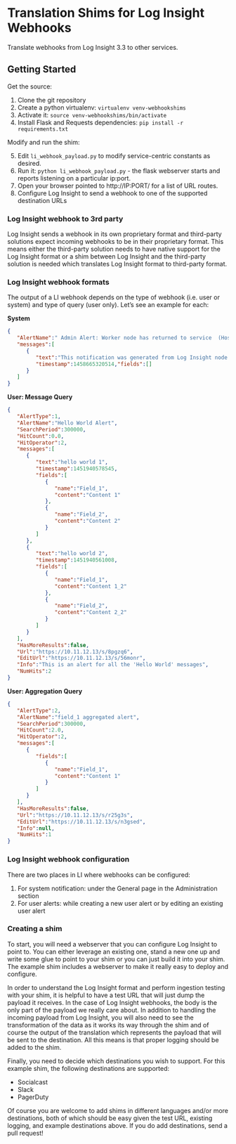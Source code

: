 # Translation Shims for Log Insight Webhooks
Translate webhooks from Log Insight 3.3 to other services.

## Getting Started

Get the source:

1. Clone the git repository
2. Create a python virtualenv: `virtualenv venv-webhookshims`
3. Activate it: `source venv-webhookshims/bin/activate`
4. Install Flask and Requests dependencies: `pip install -r requirements.txt`

Modify and run the shim:

5. Edit `li_webhook_payload.py` to modify service-centric constants as desired.
6. Run it: `python li_webhook_payload.py` - the flask webserver starts and reports listening on a particular ip:port.
7. Open your browser pointed to http://IP:PORT/ for a list of URL routes.
8. Configure Log Insight to send a webhook to one of the supported destination URLs

### Log Insight webhook to 3rd party

Log Insight sends a webhook in its own proprietary format and third-party solutions expect incoming webhooks to be in their proprietary format. This means either the third-party solution needs to have native support for the Log Insight format or a shim between Log Insight and the third-party solution is needed which translates Log Insight format to third-party format.

### Log Insight webhook formats

The output of a LI webhook depends on the type of webhook (i.e. user or system) and type of query (user only). Let’s see an example for each:

**System**

```json
{
   "AlertName":" Admin Alert: Worker node has returned to service  (Host = 127.0.0.2)",
   "messages":[
      {
         "text":"This notification was generated from Log Insight node (Host = 127.0.0.2, Node Identifier = a31cad22-65c2-4131-8e6c-27790892a1f9).\n\nA worker node has returned to service after having been in maintenance mode.\n\nThe Log Insight master node (Host: <a href='https://10.113.236.182:9443/'>https://10.113.236.182:9443/</a>, Node Identifier: 88fc9956-bf9a-428b-806a-22ff07636273) reports that worker node has finished maintenance and exited maintenance mode. The node will resume receiving configuration changes and serving queries. The node is also now ready to start receiving incoming log messages. If an external load balancer is configured to distribute messages among workers, the administrator should add this node back to the pool of nodes receiving incoming messages.\n\nThis message was generated by your Log Insight installation, visit the <a href='https://www.vmware.com/support/pubs/log-insight-pubs.html'>Documentation Center</a> for more information.",
         "timestamp":1458665320514,"fields":[]
      }
   ]
}
```

**User: Message Query**

```json
{  
   "AlertType":1,
   "AlertName":"Hello World Alert",
   "SearchPeriod":300000,
   "HitCount":0.0,
   "HitOperator":2,
   "messages":[  
      {  
         "text":"hello world 1",
         "timestamp":1451940578545,
         "fields":[  
            { 
               "name":"Field_1",
               "content":"Content 1"
            },
            { 
               "name":"Field_2",
               "content":"Content 2"
            }
         ]
      },
      {  
         "text":"hello world 2",
         "timestamp":1451940561008,
         "fields":[  
            { 
               "name":"Field_1",
               "content":"Content 1_2"
            },
            { 
               "name":"Field_2",
               "content":"Content 2_2"
            }
         ]
      }
   ],
   "HasMoreResults":false,
   "Url":"https://10.11.12.13/s/8pgzq6",
   "EditUrl":"https://10.11.12.13/s/56monr",
   "Info":"This is an alert for all the 'Hello World' messages",
   "NumHits":2
}
```

**User: Aggregation Query**

```json
{ 
   "AlertType":2,
   "AlertName":"field_1 aggregated alert",
   "SearchPeriod":300000,
   "HitCount":2.0,
   "HitOperator":2,
   "messages":[ 
      { 
         "fields":[ 
            { 
               "name":"Field_1",
               "content":"Content 1"
            }
         ]
      }
   ],
   "HasMoreResults":false,
   "Url":"https://10.11.12.13/s/r25g3s",
   "EditUrl":"https://10.11.12.13/s/n3gsed",
   "Info":null,
   "NumHits":1
}
```

### Log Insight webhook configuration

There are two places in LI where webhooks can be configured:

1. For system notification: under the General page in the Administration section
2. For user alerts: while creating a new user alert or by editing an existing user alert

### Creating a shim

To start, you will need a webserver that you can configure Log Insight to point to. You can either leverage an existing one, stand a new one up and write some glue to point to your shim or you can just build it into your shim. The example shim includes a webserver to make it really easy to deploy and configure.

In order to understand the Log Insight format and perform ingestion testing with your shim, it is helpful to have a test URL that will just dump the payload it receives. In the case of Log Insight webhooks, the body is the only part of the payload we really care about. In addition to handling the incoming payload from Log Insight, you will also need to see the transformation of the data as it works its way through the shim and of course the output of the translation which represents the payload that will be sent to the destination. All this means is that proper logging should be added to the shim.

Finally, you need to decide which destinations you wish to support. For this example shim, the following destinations are supported:

- Socialcast
- Slack
- PagerDuty

Of course you are welcome to add shims in different languages and/or more destinations, both of which should be easy given the test URL, existing logging, and example destinations above. If you do add destinations, send a pull request!
